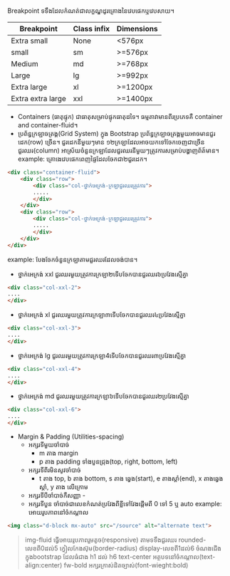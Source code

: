 
Breakpoint ទទឹងដែលកំណត់ជាលក្ខណ្ឌដូរគ្រោងនៃវេបផេកឬវេបសាយ។

| Breakpoint | Class infix | Dimensions |
| ------------ | ---------- | -------------- |
| Extra small | None       | \<576px         |
| small          | sm            | \>=576px     |
| Medium     | md           | \>=768px    |
| Large          | lg             | \>=992px       |
| Extra large | xl               | \>=1200px |
| Extra extra large | xxl | \>=1400px    |  

- Containers (ធាតុផ្ទុក)​ ជាធាតុសម្រាប់ផ្ទុកធាតុដទៃ។ ធម្មតាវាមានពីរប្រភេទគឺ container and container-fluid។
- ប្រព័ន្ធក្រឡាចត្រង្គ(Grid System) ក្នុង ​Bootstrap ប្រព័ន្ធក្រឡាចត្រង្គមួយអាចមានជួរដេក(row) ច្រើន។ ជួរដេកនីមួយៗមាន ១២​ ក្រឡាដែលអាចយកទៅចែកចេញជាច្រើនជួរឈរ(column) អាស្រ័យចំនួនក្រឡាដែលជួរឈរនីមួយៗត្រូវការសម្រាប់បង្ហាញព័ត៍មាន។  
example: គ្រោងេវេបផេកពេញផ្ទៃដែលចែកជា២ជួរដេក។
```html
<div class="container-fluid">
	<div class="row">
		<div class="col-ថ្នាក់អេក្រង់-ក្រឡាជួរឈរត្រូវការ">
		.....
		</div>
	</div>
	<div class="row">
		<div class="col-ថ្នាក់អេក្រង់-ក្រឡាជួរឈរត្រូវការ">
		.....
		</div>
	</div>
</div>

```

example: បែងចែកចំនួនក្រឡាតាមជួរឈរដែលចង់បាន។​
- ថ្នាក់អេក្រង់ xxl ជួរឈរមួយត្រូវការក្រឡា២ទើបចែកបានជួរឈរ៦ប្រវែងស្មើគ្នា
```html
<div class="col-xxl-2">
....
</div>
```
- ថ្នាក់អេក្រង់ xl ជួរឈរមួយត្រូវការក្រឡា៣ទើបចែកបានជួរឈរ៤ប្រវែងស្មើគ្នា
```html
<div class="col-xxl-3">
....
</div>
```
- ថ្នាក់អេក្រង់ lg ជួរឈរមួយត្រូវការក្រឡា4ទើបចែកបានជួរឈរ៣ប្រវែងស្មើគ្នា
```html
<div class="col-xxl-4">
....
</div>
```
- ថ្នាក់អេក្រង់ md ជួរឈរមួយត្រូវការក្រឡា៦ទើបចែកបានជួរឈរ២ប្រវែងស្មើគ្នា
```html
<div class="col-xxl-6">
....
</div>
```

- Margin & Padding (Utilities-spacing)
	- អក្សរទីមួយចាំបាច់
		- m តាង margin
		- p តាង padding ទាំងបួនជ្រុង(top, right, bottom, left)
	- អក្សរទីពីរមិនសូវចាំបាច់
		- t តាង top, b តាង bottom, s តាង ឆ្វេង(start), e តាងស្តាំ(end), x តាង​ ឆ្វេងស្តាំ, y តាង លើក្រោម
	- អក្សរទីបីចាំបាច់កឺសញ្ញា -
	- អក្សរទីបួន ចាំបាច់ជាលេខកំណត់ប្រវែងពីខ្លីទៅវែងផ្តើមពី 0 ទៅ 5 ឬ auto
example: អោយរូបភាពនៅចំកណ្តាល
```html
<img class="d-block mx-auto" src="/source" alt="alternate text">
```

>img-fluid ធ្វើអោយរូបភាពរួមតូច(responsive) តាមទទឹងជួរឈរ
>rounded-លេខពី0ដល់5 ក្វៀលកែងស៊ុម(border-radius)
>display-លេខពី1ដល់6 ចំណងជើងក្នុងbootstrap ដែលធំជាង​ h1 ដល់​ h6
>text-center អត្ថបទនៅចំកណ្តាល(text-align:center)
>fw-bold អក្សរក្រាស់ដិតច្បាស់(font-wieght:bold)

